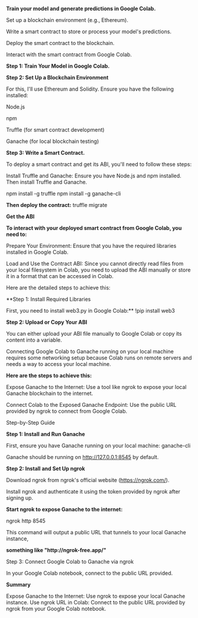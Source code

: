**Train your model and generate predictions in Google Colab.**

Set up a blockchain environment (e.g., Ethereum).

Write a smart contract to store or process your model's predictions.

Deploy the smart contract to the blockchain.

Interact with the smart contract from Google Colab.

**Step 1: Train Your Model in Google Colab.**

**Step 2: Set Up a Blockchain Environment**

For this, I'll use Ethereum and Solidity. Ensure you have the following installed:

Node.js

npm

Truffle (for smart contract development)

Ganache (for local blockchain testing)

**Step 3: Write a Smart Contract.**

To deploy a smart contract and get its ABI, you'll need to follow these steps:

Install Truffle and Ganache: Ensure you have Node.js and npm installed. Then install Truffle and Ganache.

npm install -g truffle
npm install -g ganache-cli

**Then deploy the contract:**
truffle migrate

**Get the ABI**

**To interact with your deployed smart contract from Google Colab, you need to:**

Prepare Your Environment: Ensure that you have the required libraries installed in Google Colab.

Load and Use the Contract ABI: Since you cannot directly read files from your local filesystem in Colab, you need to upload the ABI manually or store it in a format that can be accessed in Colab.

Here are the detailed steps to achieve this:

**Step 1: Install Required Libraries

First, you need to install web3.py in Google Colab:**
!pip install web3

**Step 2: Upload or Copy Your ABI**

You can either upload your ABI file manually to Google Colab or copy its content into a variable.

Connecting Google Colab to Ganache running on your local machine requires some networking setup because Colab runs on remote servers and needs a way to access your local machine.

**Here are the steps to achieve this:**

Expose Ganache to the Internet: Use a tool like ngrok to expose your local Ganache blockchain to the internet.

Connect Colab to the Exposed Ganache Endpoint: Use the public URL provided by ngrok to connect from Google Colab.

Step-by-Step Guide

**Step 1: Install and Run Ganache**

First, ensure you have Ganache running on your local machine:
ganache-cli

Ganache should be running on http://127.0.0.1:8545 by default.


**Step 2: Install and Set Up ngrok**

Download ngrok from ngrok's official website (https://ngrok.com/).

Install ngrok and authenticate it using the token provided by ngrok after signing up.

**Start ngrok to expose Ganache to the internet:**

ngrok http 8545

This command will output a public URL that tunnels to your local Ganache instance, 

**something like "http://<random-string>ngrok-free.app/"**

Step 3: Connect Google Colab to Ganache via ngrok

In your Google Colab notebook, connect to the public URL provided.

**Summary**

Expose Ganache to the Internet: Use ngrok to expose your local Ganache instance.
Use ngrok URL in Colab: Connect to the public URL provided by ngrok from your Google Colab notebook.
